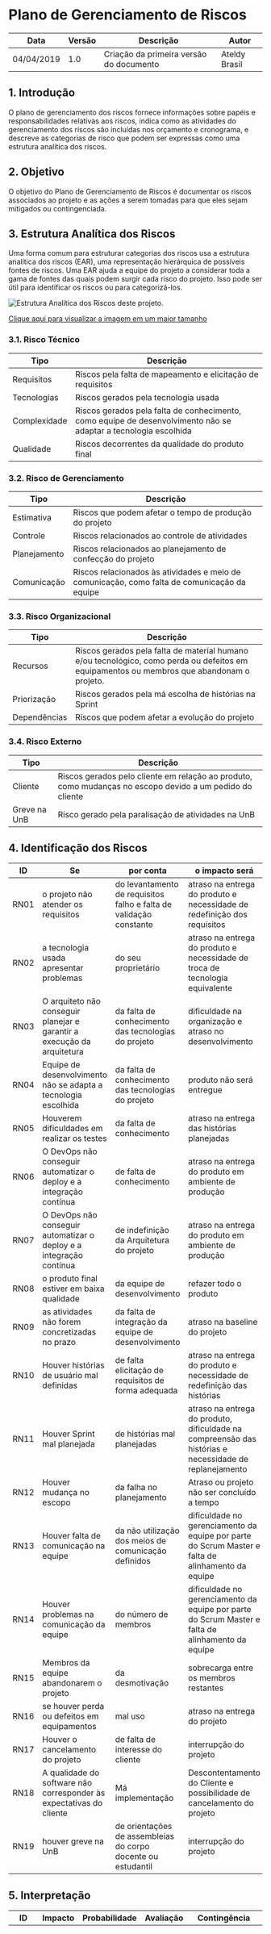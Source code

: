 # Plano de Gerenciamento de Riscos

| **Data** | **Versão** | **Descrição** | **Autor** |
| --- | --- | --- | --- |
| 04/04/2019 | 1.0 | Criação da primeira versão do documento | Ateldy Brasil |

## 1. Introdução

O plano de gerenciamento dos riscos fornece informações sobre papéis e responsabilidades relativas aos riscos, indica como as atividades do gerenciamento dos riscos são incluídas nos orçamento e cronograma, e descreve as categorias de risco que podem ser expressas como uma estrutura analítica dos riscos.

## 2. Objetivo

O objetivo do Plano de Gerenciamento de Riscos é documentar os riscos associados ao projeto e as ações a serem tomadas para que eles sejam mitigados ou contingenciada.

## 3. Estrutura Analítica dos Riscos

Uma forma comum para estruturar categorias dos riscos usa a estrutura analítica dos riscos (EAR), uma representação hierárquica de possíveis fontes de riscos. Uma EAR ajuda a equipe do projeto a considerar toda a gama de fontes das quais podem surgir cada risco do projeto. Isso pode ser útil para identificar os riscos ou para categorizá-los.

![Estrutura Analítica dos Riscos deste projeto.](../img/risks/EAR.jpg)

[Clique aqui para visualizar a imagem em um maior tamanho](https://raw.githubusercontent.com/fga-eps-mds/2019.1-ADA/gh-pages/docs/img/risks/EAR.jpg)

### 3.1. Risco Técnico

| **Tipo** | **Descrição** |
| --- | --- |
| Requisitos | Riscos pela falta de mapeamento e elicitação de requisitos |
| Tecnologias | Riscos gerados pela tecnologia usada |
| Complexidade | Riscos gerados pela falta de conhecimento, como equipe de desenvolvimento não se adaptar a tecnologia escolhida |
| Qualidade | Riscos decorrentes da qualidade do produto final |

### 3.2. Risco de Gerenciamento

| **Tipo** | **Descrição** |
| --- | --- |
| Estimativa | Riscos que podem afetar o tempo de produção do projeto |
| Controle | Riscos relacionados ao controle de atividades |
| Planejamento | Riscos relacionados ao planejamento de confecção do projeto |
| Comunicação | Riscos relacionados às atividades e meio de comunicação, como falta de comunicação da equipe |

### 3.3. Risco Organizacional

| **Tipo** | **Descrição** |
| --- | --- |
| Recursos | Riscos gerados pela falta de material humano e/ou tecnológico, como perda ou defeitos em equipamentos ou membros que abandonam o projeto. |
| Priorização | Riscos gerados pela má escolha de histórias na Sprint |
| Dependências | Riscos que podem afetar a evolução do projeto |

### 3.4. Risco Externo

| **Tipo** | **Descrição** |
| --- | --- |
| Cliente | Riscos gerados pelo cliente em relação ao produto, como mudanças no escopo devido a um pedido do cliente |
| Greve na UnB | Risco gerado pela paralisação de atividades na UnB |

## 4. Identificação dos Riscos

| **ID** | **Se** | **por conta** | **o impacto será** | **Categoria EAR** |
| --- | --- | --- | --- | --- |
| RN01 | o projeto não atender os requisitos | do levantamento de requisitos falho e falta de validação constante | atraso na entrega do produto e necessidade de redefinição dos requisitos | Requisitos |
| RN02 | a tecnologia usada apresentar problemas | do seu proprietário | atraso na entrega do produto e necessidade de troca de tecnologia equivalente | Tecnologias |
| RN03 | O arquiteto não conseguir planejar e garantir a execução da arquitetura | da falta de conhecimento das tecnologias do projeto | dificuldade na organização e atraso no desenvolvimento | Complexidade |
| RN04 | Equipe de desenvolvimento não se adapta a tecnologia escolhida | da falta de conhecimento das tecnologias do projeto | produto não será entregue | Complexidade |
| RN05 | Houverem dificuldades em realizar os testes | da falta de conhecimento | atraso na entrega das histórias planejadas | Complexidade |
| RN06 | O DevOps não conseguir automatizar o deploy e a integração contínua | de falta de conhecimento | atraso na entrega do produto em ambiente de produção | Complexidade |
| RN07 | O DevOps não conseguir automatizar o deploy e a integração contínua | de indefinição da Arquitetura do projeto | atraso na entrega do produto em ambiente de produção | Complexidade |
| RN08 | o produto final estiver em baixa qualidade | da equipe de desenvolvimento | refazer todo o produto | Qualidade |
| RN09 | as atividades não forem concretizadas no prazo | da falta de integração da equipe de desenvolvimento | atraso na baseline do projeto | Estimativa/Dependência |
| RN10 | Houver histórias de usuário mal definidas | de falta elicitação de requisitos de forma adequada | atraso na entrega do produto e necessidade de redefinição das histórias | Estimativa |
| RN11 | Houver Sprint mal planejada | de histórias mal planejadas | atraso na entrega do produto, dificuldade na compreensão das histórias e necessidade de replanejamento | Estimativa/Priorização |
| RN12 | Houver mudança no escopo | da falha no planejamento | Atraso ou projeto não ser concluído a tempo | Planejamento |
| RN13 | Houver falta de comunicação na equipe | da não utilização dos meios de comunicação definidos | dificuldade no gerenciamento da equipe por parte do Scrum Master e falta de alinhamento da equipe | Comunicação |
| RN14 | Houver problemas na comunicação da equipe | do número de membros | dificuldade no gerenciamento da equipe por parte do Scrum Master e falta de alinhamento da equipe | Comunicação |
| RN15 | Membros da equipe abandonarem o projeto | da desmotivação | sobrecarga entre os membros restantes | Recursos |
| RN16 | se houver perda ou defeitos em equipamentos | mal uso | atraso na entrega do projeto | Recursos |
| RN17 | Houver o cancelamento do projeto | de falta de interesse do cliente | interrupção do projeto | Cliente |
| RN18 | A qualidade do software não corresponder às expectativas do cliente | Má implementação | Descontentamento do Cliente e possibilidade de cancelamento do projeto | Cliente/Qualidade |
| RN19 | houver greve na UnB | de orientações de assembleias do corpo docente ou estudantil | interrupção do projeto | Greve na UnB |

## 5. Interpretação

| **ID** | **Impacto** | **Probabilidade** | **Avaliação** | **Contingência** | **Mitigação** |
| --- | --- | --- | --- | --- | --- |
| RN01 | Crítico | Muito Alta | 25 | Revalidar todo os requisitos com o Product Owner e com o cliente | Realizar constantes reuniões entre os membros da equipe, com o cliente e pesquisas necessárias para obtenção de conhecimento e compreensão sobre o escopo do projeto |
| RN02 | Crítico | Baixa | 10 | Trocar para uma tecnologia equivalente | Escolher uma tecnologia com suporte |
| RN03 | Crítico | Alta | 16 | Realizar a mudança na Arquitetura do projeto buscando outras tecnologias capazes de solucionar os problemas ocorridos | Buscar conhecimento com outros alunos, professores, pessoas de fora da comunidade universitária, novas pesquisas e/ou cogitar a mudança de tecnologias |
| RN04 | Grande | Alta | 16 | Indicar treinamentos para a equipe de desenvolvimento sobre a tecnologia escolhida | Estabelecer treinamentos constantes sobre a tecnologia escolhida |
| RN05 | Crítico | Alta | 20 | Indicar treinamentos para a equipe de desenvolvimento sobre testes | Estabelecer treinamentos constantes sobre testes |
| RN06 | Grande | Alta | 16 | Procurar ajuda de alunos, professores, pessoas de fora do ambiente universitário e aumentar a carga de estudos | Realização de pesquisas constantes e consultoria com outros alunos, professores e pessoas de fora do ambiente universitário |
| RN07 | Grande | Alta | 16 | Procurar ajuda de alunos, professores, pessoas de fora do ambiente universitário e aumentar a carga de estudos, por parte do Arquiteto | Realização de pesquisas constantes e consultoria com outros alunos, professores e pessoas de fora do ambiente universitário, por parte do Arquiteto |
| RN08 | Crítico | Muito Alta | 25 | Realizar refatoração de código, testes e validação com o cliente | Realizar treinamentos de todas as tecnologias utilizadas, garantir a realização de testes, boas práticas de programação e validação com o cliente |
| RN09 | Crítico | Muito alta | 25 | Realizar a entrega na próxima Sprint como dívida técnica e, talvez, realocá-la para uma dupla com mais facilidade com a tecnologia | Planejar as atividades e dividi-las nas sprints com base nos pesos e dificuldade definida no planning poker |
| RN10 | Grande | Muito alta | 20 | Realizar um replanejamento das histórias para que entrem em conformidade com os requisitos | Realizar constantes reuniões entre os membros da equipe, com o cliente e pesquisas necessárias para obtenção de conhecimento e compreensão sobre o escopo do projeto |
| RN11 | Grande | Alta | 16 | Realizar replanejamento da sprint utilizando a priorização do backlog do produto | Montar o backlog da sprint utilizando a priorização do backlog do produto |
| RN12 | Crítico | Baixa | 10 | Redefinir o quanto antes as mudanças de escopo | Manter sempre a comunicação com o cliente |
| RN13 | Crítico | Alta | 20 | Reafirmar a necessidade de um alto grau de comunicação e promover as mudanças necessárias, desde realização de daily meetings mais objetivas a mudanças de ferramentas para comunicação | Criando o Plano de comunicação em que a equipe demonstre comum acordo |
| RN14 | Crítico | Alta | 20 | Reafirmar a necessidade de um alto grau de comunicação e promover as mudanças necessárias, desde realização de daily meetings mais objetivas a mudanças de ferramentas para comunicação | Criando o Plano de comunicação em que a equipe demonstre comum acordo |
| RN15 | Grande | Muito alta | 20 | Realocar as tarefas entre os membros presentes | Conversar com a equipe a fim de reafirmar a importância do projeto para que a equipe o priorize |
| RN16 | Grande | Média | 12 | Realocar as tarefas entre os membros com equipamentos que funcionam | Incentivar a manutenção recorrente de equipamentos |
| RN17 | Crítico | Muito Baixa | 5 | Oferecer a melhor possibilidade de produto para o cliente | Manter comunicação constante com o cliente |
| RN18 | Crítico | Muito Alta | 25 | Realizar refatoração de código, testes e validação com o cliente | Realizar treinamentos de todas as tecnologias utilizadas, garantir a realização de testes, boas práticas de programação e validação com o cliente |
| RN19 | Crítico | Média | 15 | - | - |

### 5.1. Tabela de Probabilidade

| **Probabilidade** | **Intervalo** | **Peso** |
| --- | --- | --- |
| Muito Baixa |  menor que 10% | 1 |
| Baixa | de 10% a 25% | 2 |
| Média | de 25% a 50% | 3 |
| Alta | de 50% a 75% | 4 |
| Muito Alta | maior que 75% | 5 |

### 5.2. Tabela de Impacto

| **Impacto** | **Descrição** | **Peso** |
| --- | --- | --- |
| Insignificante | Impacto insignificante para o andamento do projeto | 1 |
| Pequeno | Impacto com pouca influência no andamento do projeto | 2 |
| Moderado | Impacto notável para o andamento do projeto | 3 |
| Grande | Impacto grave para o andamento do projeto | 4 |
| Crítico | Impacto crítico para o andamento do projeto | 5 |

### 5.3. Avaliação dos Riscos

A avaliação dos riscos é feita multiplicando o peso da probabilidade pelo peso do impacto.

| **Impacto/Probabilidade** | **Muito Baixa** | **Baixa** | **Média** | **Alta** | **Muito alta** |
| --- | --- | --- | --- | --- | --- |
| **Insignificante** | **1** | **2** | **3** | **4** | **5** |
| **Pequeno** | **2** | **4** | **6** | **8** | **10** |
| **Moderado** | **3** | **6** | **9** | **12** | **15** |
| **Grande** | **4** | **8** | **12** | **16** | **20** |
| **Crítico** | **5** | **10** | **15** | **20** | **25** |

## 6. Referências

PMI (2017), **UM GUIA DO CONHECIMENTO EM GERENCIAMENTO DE PROJETOS (GUIA PMBOK®)**, 6ª Ed.

BARCELOS, Filipe; ARAUJO Igor; NAVES, Lucas; LIMA, Shermam. **NaturalSearch - Plano de Gerenciamento de Riscos. Disponível em:** https://fga-eps-mds.github.io/2018.2-NaturalSearch/docs/Plano\_de\_Risco.html

VILARINS, Augusto; FRANÇA, Emanoel; SOARES, Ingrid. **GamesBI - Riscos.** Disponível em: https://fga-eps-mds.github.io/2018.2-GamesBI/viabilidade/riscos.html